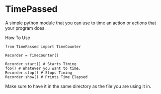 # TimePassed
A simple python module that you can use to time an action or actions that your program does.

How To Use
```
from TimePassed import TimeCounter

Recorder = TimeCounter()

Recorder.start() # Starts Timing
foo() # Whatever you want to time.
Recorder.stop() # Stops Timing
Recorder.show() # Prints Time Elapsed
```
Make sure to have it in the same directory as the file you are using it in.
